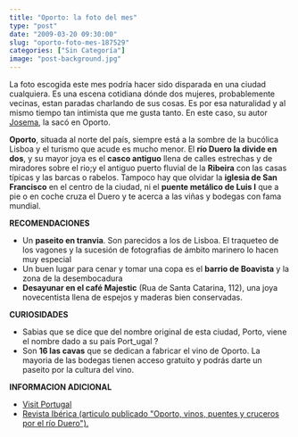 ```yaml
---
title: "Oporto: la foto del mes"
type: "post"
date: "2009-03-20 09:30:00"
slug: "oporto-foto-mes-187529"
categories: ["Sin Categoría"]
image: "post-background.jpg"
---
```


[](http://www.flickr.com/photos/imaxes_da_vida/2268042718/in/set-72157603880055115/)

[](/wp-content/uploads/2009/03/187529-114998.jpg)La foto escogida este mes podría hacer sido disparada en una ciudad cualquiera. Es una escena cotidiana dónde dos mujeres, probablemente vecinas, estan paradas charlando de sus cosas. Es por esa naturalidad y al mismo tiempo tan intimista que me gusta tanto. En este caso, su autor [Josema](http://www.flickr.com/photos/21769166@N07/), la sacó en Oporto.

**Oporto**, situada al norte del país, siempre está a la sombre de la bucólica Lisboa y el turismo que acude es mucho menor. El **río Duero la divide en dos**, y su mayor joya es el **casco antiguo** llena de calles estrechas y de miradores sobre el rio;y el antiguo puerto fluvial de la **Ribeira** con las casas típicas y las barcas o rabelos. Tampoco hay que olvidar la **iglesia de San Francisco** en el centro de la ciudad, ni el **puente metálico de Luis I** que a pie o en coche cruza el Duero y te acerca a las viñas y bodegas con fama mundial.

**RECOMENDACIONES**

- Un **paseito en tranvia**. Son parecidos a los de Lisboa. El traqueteo de los vagones y la sucesión de fotografias de ámbito marinero lo hacen muy especial
- Un buen lugar para cenar y tomar una copa es el **barrio de Boavista** y la zona de la desembocadura
- **Desayunar en el café Majestic** (Rua de Santa Catarina, 112), una joya novecentista llena de espejos y maderas bien conservadas.

**CURIOSIDADES**

- Sabias que se dice que del nombre original de esta ciudad, Porto, viene el nombre dado a su país Port\_ugal ?
- Son **16 las cavas** que se dedican a fabricar el vino de Oporto. La mayoria de las bodegas tienen acceso gratuito y podrás darte un paseito por la cultura del vino.

**INFORMACION ADICIONAL**

- [Visit Portugal](http://www.visitportugal.com/pturismo/Templates/Presentation/HomePage/defaultHomePage_nocookies.aspx?Lang=es-ES)
- [Revista Ibérica (articulo publicado "Oporto, vinos, puentes y cruceros por el río Duero").](http://www.revistaiberica.com/rutas_y_destinos/Portugal/oporto/index.htm)